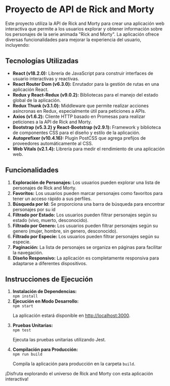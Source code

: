 <!-- Proyecto de API de Rick and Morty -->

<h1>Proyecto de API de Rick and Morty</h1>

<p>Este proyecto utiliza la API de Rick and Morty para crear una aplicación web interactiva que permite a los usuarios explorar y obtener información sobre los personajes de la serie animada "Rick and Morty". La aplicación ofrece diversas funcionalidades para mejorar la experiencia del usuario, incluyendo:</p>

<!-- Tecnologías Utilizadas -->

<h2>Tecnologías Utilizadas</h2>

<ul>
  <li><strong>React (v18.2.0):</strong> Librería de JavaScript para construir interfaces de usuario interactivas y reactivas.</li>
  <li><strong>React Router Dom (v6.3.0):</strong> Enrutador para la gestión de rutas en una aplicación React.</li>
  <li><strong>Redux y React-Redux (v9.0.2):</strong> Bibliotecas para el manejo del estado global de la aplicación.</li>
  <li><strong>Redux Thunk (v3.1.0):</strong> Middleware que permite realizar acciones asíncronas en Redux, especialmente útil para peticiones a APIs.</li>
  <li><strong>Axios (v1.6.2):</strong> Cliente HTTP basado en Promesas para realizar peticiones a la API de Rick and Morty.</li>
  <li><strong>Bootstrap (v5.3.2) y React-Bootstrap (v2.9.1):</strong> Framework y biblioteca de componentes CSS para el diseño y estilo de la aplicación.</li>
  <li><strong>Autoprefixer (v10.4.16):</strong> Plugin PostCSS que agrega prefijos de proveedores automáticamente al CSS.</li>
  <li><strong>Web Vitals (v2.1.4):</strong> Librería para medir el rendimiento de una aplicación web.</li>
</ul>

<!-- Funcionalidades -->

<h2>Funcionalidades</h2>

<ol>
  <li><strong>Exploración de Personajes:</strong> Los usuarios pueden explorar una lista de personajes de Rick and Morty.</li>
  <li><strong>Favoritos:</strong> Los usuarios pueden marcar personajes como favoritos para tener un acceso rápido a sus perfiles.</li>
  <li><strong>Búsqueda por Id:</strong> Se proporciona una barra de búsqueda para encontrar personajes por su id</li>
  <li><strong>Filtrado por Estado:</strong> Los usuarios pueden filtrar personajes según su estado (vivo, muerto, desconocido).</li>
  <li><strong>Filtrado por Genero:</strong> Los usuarios pueden filtrar personajes según su genero (mujer, hombre, sin genero, desconocido).</li>
  <li><strong>Filtrado por Especie:</strong> Los usuarios pueden filtrar personajes según su especie.</li>
  <li><strong>Paginación:</strong> La lista de personajes se organiza en páginas para facilitar la navegación.</li>
  <li><strong>Diseño Responsivo:</strong> La aplicación es completamente responsiva para adaptarse a diferentes dispositivos.</li>
</ol>

<!-- Instrucciones de Ejecución -->

<h2>Instrucciones de Ejecución</h2>

<ol>
  <li><strong>Instalación de Dependencias:</strong></li>
  <code>npm install</code>

  <li><strong>Ejecución en Modo Desarrollo:</strong></li>
  <code>npm start</code>
  <p>La aplicación estará disponible en <a href="http://localhost:3000">http://localhost:3000</a>.</p>

  <li><strong>Pruebas Unitarias:</strong></li>
  <code>npm test</code>
  <p>Ejecuta las pruebas unitarias utilizando Jest.</p>

  <li><strong>Compilación para Producción:</strong></li>
  <code>npm run build</code>
  <p>Compila la aplicación para producción en la carpeta <code>build</code>.</p>
</ol>

<p>¡Disfruta explorando el universo de Rick and Morty con esta aplicación interactiva!</p>
